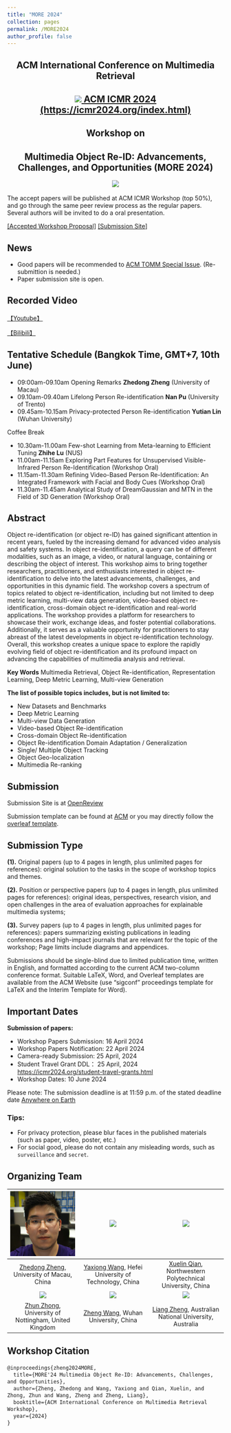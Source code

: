 ```yaml
---
title: "MORE 2024"
collection: pages
permalink: /MORE2024
author_profile: false
---
```


 <div align='center' > 
  <h2> ACM International Conference on Multimedia Retrieval </h2>
 </div>

 <div align='center' style = "vertical-align:middle"> 
  <h2> <img src="https://github.com/layumi/MORE2024/assets/8390471/3ae2eace-9f1a-419d-980d-5d4b5f8f3472" margn-right="20px" ><a href="https://icmr2024.org/index.html"> ACM ICMR 2024 </a><a href="https://icmr2024.org/index.html">(https://icmr2024.org/index.html)</a>  </h2>
 </div>

 
 <div align='center' > 
  <h2> Workshop on </h2>
  <h2>  Multimedia Object Re-ID: Advancements, Challenges, and Opportunities (MORE 2024) </h2>
  <img src="https://github.com/layumi/MORE2024/assets/8390471/42ee2b73-a4e1-470a-932f-d1fec9ecd025" margn-right="20px" >
 </div>

The accept papers will be published at ACM ICMR Workshop (top 50%), and go through the same peer review process as the regular papers. Several authors will be invited to do a oral presentation. 

[[Accepted Workshop Proposal]](https://zdzheng.xyz/files/ICMR24_Workshop_Object_Re_ID.pdf)
[[Submission Site]](https://openreview.net/group?id=ACM.org/ICMR/2024/Workshop/MORE)


## News
- Good papers will be recommended to [ACM TOMM Special Issue](https://dl.acm.org/pb-assets/static_journal_pages/tomm/pdf/ACM-SI_ToMM_MMGR-1708635711467.pdf). (Re-submittion is needed.) 
- Paper submission site is open.

## Recorded Video 
[【Youtube】](https://youtu.be/HNpVVGRci_Q ) 

[【Bilibili】](https://www.bilibili.com/video/BV1TS411N7fi/?vd_source=38510c91e89a1f1ac248579bb05789d1)

## Tentative Schedule (Bangkok Time, GMT+7, 10th June)
- 09:00am-09.10am  Opening Remarks  **Zhedong Zheng**  (University of Macau)
- 09.10am-09.40am Lifelong Person Re-identification **Nan Pu** (University of Trento)
- 09.45am-10.15am Privacy-protected Person Re-identification   **Yutian Lin**  (Wuhan University)
  
Coffee Break                                                    

- 10.30am-11.00am   Few-shot Learning from Meta-learning to Efficient Tuning     **Zhihe Lu** (NUS)
- 11.00am-11.15am    Exploring Part Features for Unsupervised Visible-Infrared Person Re-Identification  (Workshop Oral)
- 11.15am-11.30am  Refining Video-Based Person Re-Identification: An Integrated Framework with Facial and Body Cues (Workshop Oral)
- 11.30am-11.45am Analytical Study of DreamGaussian and MTN in the Field of 3D Generation  (Workshop Oral)




## Abstract
Object re-identification (or object re-ID) has gained significant attention in recent years, fueled by the increasing demand for advanced video analysis and safety systems. In object
re-identification, a query can be of different modalities, such as an image, a video, or natural language, containing or describing the object of interest. 
This workshop aims to bring together researchers, practitioners, and enthusiasts interested in object re-identification to delve into the latest advancements, challenges, and opportunities in this dynamic field. The workshop covers a spectrum of topics related to object re-identification, including but not limited to deep metric learning, multi-view data generation, video-based object re-identification, cross-domain object re-identification and real-world applications.
The workshop provides a platform for researchers to showcase their work, exchange ideas, and foster potential collaborations. Additionally, it serves as a valuable opportunity for practitioners to stay abreast of the latest developments in object re-identification technology.
Overall, this workshop creates a unique space to explore the rapidly evolving field of object re-identification and its profound impact on advancing the capabilities of multimedia analysis and retrieval.

**Key Words**  Multimedia Retrieval, Object Re-identification, Representation Learning, Deep Metric Learning, Multi-view Generation 

**The list of possible topics includes, but is not limited to:**
* New Datasets and Benchmarks
* Deep Metric Learning
* Multi-view Data Generation
* Video-based Object Re-identification
* Cross-domain Object Re-identification
* Object Re-identification Domain Adaptation / Generalization
* Single/ Multiple Object Tracking
* Object Geo-localization
* Multimedia Re-ranking 

## Submission 

Submission Site is at [OpenReview](https://openreview.net/group?id=ACM.org/ICMR/2024/Workshop/MORE&referrer=%5BHomepage%5D(%2F)#tab-your-consoles)  

Submission template can be found at [ACM](https://www.acm.org/publications/proceedings-template) or you may directly follow the [overleaf template](https://www.overleaf.com/read/yfpxtyngmzjn).

## Submission Type
**(1).** Original papers (up to 4 pages in length, plus unlimited pages for references): original solution to the tasks in the scope of workshop topics and themes.

**(2).** Position or perspective papers (up to 4 pages in length, plus unlimited pages for references): original ideas, perspectives, research vision, and open challenges in the area of evaluation approaches for explainable multimedia systems; 

**(3).** Survey papers (up to 4 pages in length, plus unlimited pages for references): papers summarizing existing publications in leading conferences and high-impact journals that are relevant for the topic of the workshop;
Page limits include diagrams and appendices. 

Submissions should be single-blind due to limited publication time, written in English, and formatted according to the current ACM two-column conference format. 
Suitable LaTeX, Word, and Overleaf templates are available from the ACM Website (use “sigconf” proceedings template for LaTeX and the Interim Template for Word). 

## Important Dates

**Submission of papers:**
* Workshop Papers Submission: 16 April 2024
* Workshop Papers Notification: 22 April 2024
* Camera-ready Submission: 25 April, 2024
* Student Travel Grant DDL： 25 April, 2024 https://icmr2024.org/student-travel-grants.html
* Workshop Dates: 10 June 2024

Please note: The submission deadline is at 11:59 p.m. of the stated deadline date [Anywhere on Earth](https://time.is/Anywhere_on_Earth)

### Tips:

* For privacy protection, please blur faces in the published materials (such as paper, video, poster, etc.)
* For social good, please do not contain any misleading words, such as `surveillance` and `secret`.


## Organizing Team

| <img src="https://github.com/layumi/ICME2022SS/blob/main/picture/1.png?raw=true" width="160"> |<img src="https://zdzheng.xyz/files/yaxiong-wang.jpeg" width="160"> |<img src="https://github.com/layumi/MORE2024/assets/8390471/e94638ca-b2a7-4bc6-8c0f-f36228286e4b" width="160"> |
| :-: | :-: | :-: |
|  [Zhedong Zheng](https://zdzheng.xyz), University of Macau, China | [Yaxiong Wang](https://dblp.org/pid/202/3251.html), Hefei University of Technology, China | [Xuelin Qian](https://naiq.github.io/), Northwestern Polytechnical University, China |
| <img src="https://zdzheng.xyz/files/zhun-zhong.jpg" width="160"> |  <img src="https://github.com/layumi/MORE2024/assets/8390471/b24e6c16-4bf2-4393-80d4-501cf817518e" width="160"> | <img src="https://zheng-lab.cecs.anu.edu.au/1.jpg" width="160"> | 
|  [Zhun Zhong](https://zhunzhong.site), University of Nottingham, United Kingdom |  [Zheng Wang](https://wangzwhu.github.io/home/), Wuhan University, China |  [Liang Zheng](https://zheng-lab.cecs.anu.edu.au), Australian National University, Australia | 


## Workshop Citation
```
@inproceedings{zheng2024MORE,
  title={MORE'24 Multimedia Object Re-ID: Advancements, Challenges, and Opportunities},
  author={Zheng, Zhedong and Wang, Yaxiong and Qian, Xuelin, and Zhong, Zhun and Wang, Zheng and Zheng, Liang},
  booktitle={ACM International Conference on Multimedia Retrieval Workshop},
  year={2024}
}
```

